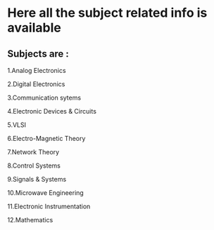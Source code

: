 # Here all the subject related info is available
## Subjects are :
1.Analog Electronics

2.Digital Electronics

3.Communication sytems

4.Electronic Devices & Circuits

5.VLSI

6.Electro-Magnetic Theory

7.Network Theory

8.Control Systems

9.Signals & Systems

10.Microwave Engineering

11.Electronic Instrumentation

12.Mathematics
